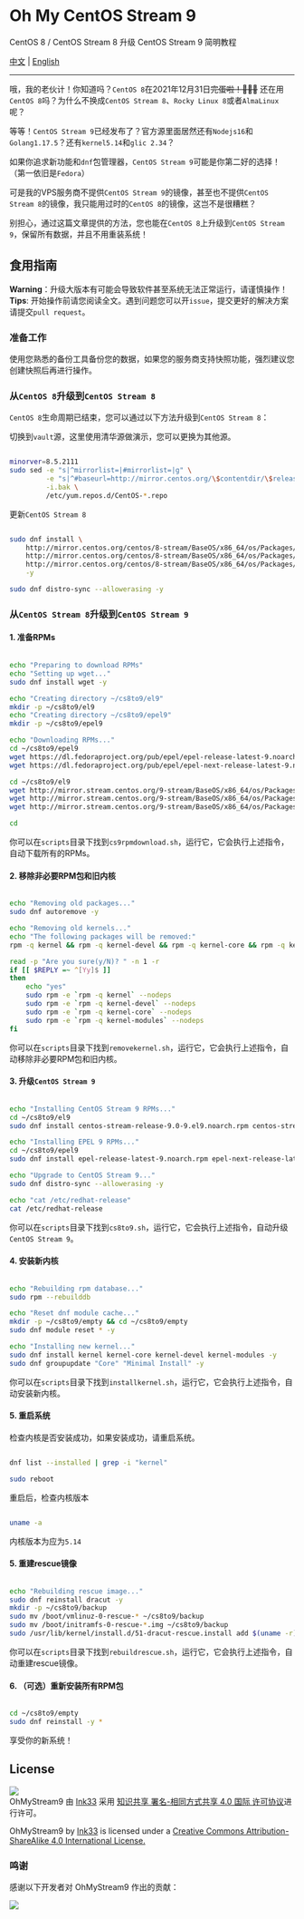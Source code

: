 # Oh My CentOS Stream 9

CentOS 8 / CentOS Stream 8 升级 CentOS Stream 9 简明教程

[中文](README.md) | [English](README_EN.md)

---

哦，我的老伙计！你知道吗？`CentOS 8`在2021年12月31日~~完蛋啦！🎉🎉🎉~~
还在用`CentOS 8`吗？为什么不换成`CentOS Stream 8`、`Rocky Linux 8`或者`AlmaLinux`呢？

等等！`CentOS Stream 9`已经发布了？官方源里面居然还有`Nodejs16`和`Golang1.17.5`？还有`kernel5.14`和`glic 2.34`？  

如果你追求新功能和`dnf`包管理器，`CentOS Stream 9`可能是你第二好的选择！（第一依旧是`Fedora`）

可是我的VPS服务商不提供`CentOS Stream 9`的镜像，甚至也不提供`CentOS Stream 8`的镜像，我只能用过时的`CentOS 8`的镜像，这岂不是很糟糕？  

别担心，通过这篇文章提供的方法，您也能在`CentOS 8`上升级到`CentOS Stream 9`，保留所有数据，并且不用重装系统！

## 食用指南

**Warning**：升级大版本有可能会导致软件甚至系统无法正常运行，请谨慎操作！  
**Tips**: 开始操作前请您阅读全文。遇到问题您可以开`issue`，提交更好的解决方案请提交`pull request`。

### 准备工作

使用您熟悉的备份工具备份您的数据，如果您的服务商支持快照功能，强烈建议您创建快照后再进行操作。

###  从`CentOS 8`升级到`CentOS Stream 8`

`CentOS 8`生命周期已结束，您可以通过以下方法升级到`CentOS Stream 8`：

切换到`vault`源，这里使用清华源做演示，您可以更换为其他源。

``` sh

minorver=8.5.2111
sudo sed -e "s|^mirrorlist=|#mirrorlist=|g" \
         -e "s|^#baseurl=http://mirror.centos.org/\$contentdir/\$releasever|baseurl=https://mirrors.tuna.tsinghua.edu.cn/centos-vault/$minorver|g" \
         -i.bak \
         /etc/yum.repos.d/CentOS-*.repo

```

更新`CentOS Stream 8`

``` sh

sudo dnf install \
    http://mirror.centos.org/centos/8-stream/BaseOS/x86_64/os/Packages/centos-stream-repos-8-4.el8.noarch.rpm \
    http://mirror.centos.org/centos/8-stream/BaseOS/x86_64/os/Packages/centos-stream-release-8.6-1.el8.noarch.rpm \
    http://mirror.centos.org/centos/8-stream/BaseOS/x86_64/os/Packages/centos-gpg-keys-8-4.el8.noarch.rpm \
    -y

sudo dnf distro-sync --allowerasing -y

```

### 从`CentOS Stream 8`升级到`CentOS Stream 9`

#### 1. 准备RPMs

``` sh

echo "Preparing to download RPMs"
echo "Setting up wget..."
sudo dnf install wget -y

echo "Creating directory ~/cs8to9/el9"
mkdir -p ~/cs8to9/el9
echo "Creating directory ~/cs8to9/epel9"
mkdir -p ~/cs8to9/epel9

echo "Downloading RPMs..."
cd ~/cs8to9/epel9
wget https://dl.fedoraproject.org/pub/epel/epel-release-latest-9.noarch.rpm
wget https://dl.fedoraproject.org/pub/epel/epel-next-release-latest-9.noarch.rpm

cd ~/cs8to9/el9
wget http://mirror.stream.centos.org/9-stream/BaseOS/x86_64/os/Packages/centos-stream-release-9.0-9.el9.noarch.rpm
wget http://mirror.stream.centos.org/9-stream/BaseOS/x86_64/os/Packages/centos-stream-repos-9.0-9.el9.noarch.rpm
wget http://mirror.stream.centos.org/9-stream/BaseOS/x86_64/os/Packages/centos-gpg-keys-9.0-9.el9.noarch.rpm

cd 

``` 

你可以在`scripts`目录下找到`cs9rpmdownload.sh`，运行它，它会执行上述指令，自动下载所有的RPMs。

#### 2. 移除非必要RPM包和旧内核

``` sh

echo "Removing old packages..."
sudo dnf autoremove -y

echo "Removing old kernels..."
echo "The following packages will be removed:"
rpm -q kernel && rpm -q kernel-devel && rpm -q kernel-core && rpm -q kernel-modules

read -p "Are you sure(y/N)? " -n 1 -r
if [[ $REPLY =~ ^[Yy]$ ]]
then
    echo "yes"
    sudo rpm -e `rpm -q kernel` --nodeps
    sudo rpm -e `rpm -q kernel-devel` --nodeps
    sudo rpm -e `rpm -q kernel-core` --nodeps
    sudo rpm -e `rpm -q kernel-modules` --nodeps
fi

```

你可以在`scripts`目录下找到`removekernel.sh`，运行它，它会执行上述指令，自动移除非必要RPM包和旧内核。

#### 3. 升级`CentOS Stream 9`

``` sh 

echo "Installing CentOS Stream 9 RPMs..."
cd ~/cs8to9/el9
sudo dnf install centos-stream-release-9.0-9.el9.noarch.rpm centos-stream-repos-9.0-9.el9.noarch.rpm centos-gpg-keys-9.0-9.el9.noarch.rpm -y

echo "Installing EPEL 9 RPMs..."
cd ~/cs8to9/epel9
sudo dnf install epel-release-latest-9.noarch.rpm epel-next-release-latest-9.noarch.rpm -y

echo "Upgrade to CentOS Stream 9..." 
sudo dnf distro-sync --allowerasing -y

echo "cat /etc/redhat-release"
cat /etc/redhat-release

``` 

你可以在`scripts`目录下找到`cs8to9.sh`，运行它，它会执行上述指令，自动升级`CentOS Stream 9`。

#### 4. 安装新内核

``` sh

echo "Rebuilding rpm database..."
sudo rpm --rebuilddb

echo "Reset dnf module cache..."
mkdir -p ~/cs8to9/empty && cd ~/cs8to9/empty
sudo dnf module reset * -y

echo "Installing new kernel..."
sudo dnf install kernel kernel-core kernel-devel kernel-modules -y
sudo dnf groupupdate "Core" "Minimal Install" -y

```

你可以在`scripts`目录下找到`installkernel.sh`，运行它，它会执行上述指令，自动安装新内核。

#### 5. 重启系统

检查内核是否安装成功，如果安装成功，请重启系统。

``` sh

dnf list --installed | grep -i "kernel"

sudo reboot

```

重启后，检查内核版本

``` sh

uname -a

``` 

内核版本为应为`5.14`

#### 5. 重建rescue镜像

``` sh

echo "Rebuilding rescue image..."
sudo dnf reinstall dracut -y
mkdir -p ~/cs8to9/backup
sudo mv /boot/vmlinuz-0-rescue-* ~/cs8to9/backup
sudo mv /boot/initramfs-0-rescue-*.img ~/cs8to9/backup
sudo /usr/lib/kernel/install.d/51-dracut-rescue.install add $(uname -r) "" /lib/modules/$(uname -r)/vmlinuz

```

你可以在`scripts`目录下找到`rebuildrescue.sh`，运行它，它会执行上述指令，自动重建rescue镜像。

#### 6. （可选）重新安装所有RPM包

``` sh

cd ~/cs8to9/empty
sudo dnf reinstall -y *

```

享受你的新系统！

## License

[![](https://i.creativecommons.org/l/by-sa/4.0/88x31.png)](http://creativecommons.org/licenses/by-sa/4.0/)  
OhMyStream9 由 [Ink33](https://github.com/Ink-33) 采用 [知识共享 署名-相同方式共享 4.0 国际 许可协议](http://creativecommons.org/licenses/by-sa/4.0/)进行许可。  

OhMyStream9 by [Ink33](https://github.com/Ink-33) is licensed under a [Creative Commons Attribution-ShareAlike 4.0 International License.](http://creativecommons.org/licenses/by-sa/4.0/)

### 鸣谢

感谢以下开发者对 OhMyStream9 作出的贡献：

<a href="https://github.com/nonebot/nonebot2/graphs/contributors">
<a href="https://github.com/Ink-33/OhMyStream9/graphs/contributors">
  <img src="https://contrib.rocks/image?repo=Ink-33/OhMyStream9" />
</a>